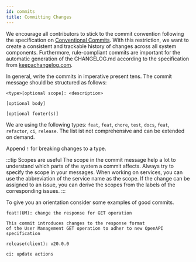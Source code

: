 ```yaml
---
id: commits
title: Committing Changes
---
```


We encourage all contributors to stick to the commit convention following the specification on [Conventional Commits](https://www.conventionalcommits.org/en/v1.0.0/).
With this restriction, we want to create a consistent and trackable history of changes across all system components.
Furthermore, rule-compliant commits are important for the automatic generation of the CHANGELOG.md according to the specification from [keepachangelog.com](https://keepachangelog.com/en/1.0.0/).

In general, write the commits in imperative present tens. The commit message should be structured as follows:

```text
<type>[optional scope]: <description>

[optional body]

[optional footer(s)]
```

We are using the following types: `feat`, `feat`, `chore`, `test`, `docs`, `feat`, `refactor`, `ci`, `release`.
The list ist not comprehensive and can be extended on demand.

Append `!` for breaking changes to a type.

:::tip Scopes are useful
The scope in the commit message help a lot to understand which parts of the system a commit affects. Always try to specify 
the scope in your messages. When working on services, you can use the abbreviation of the service name as the scope. 
If the change can be assigned to an issue, you can derive the scopes from the labels of the corresponding issues.
:::

To give you an orientation consider some examples of good commits.

```
feat!(UM): change the response for GET operation

This commit introduces changes to the response format 
of the User Management GET operation to adher to new OpenAPI specification 
```

```
release(client): v20.0.0
```

```
ci: update actions
```